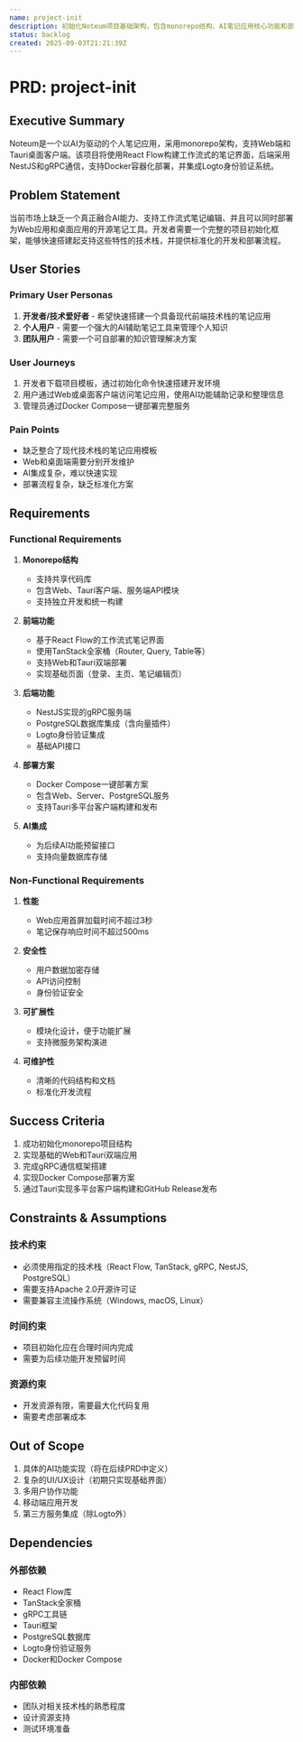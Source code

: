 ```yaml
---
name: project-init
description: 初始化Noteum项目基础架构，包含monorepo结构、AI笔记应用核心功能和部署方案
status: backlog
created: 2025-09-03T21:21:39Z
---
```


# PRD: project-init

## Executive Summary

Noteum是一个以AI为驱动的个人笔记应用，采用monorepo架构，支持Web端和Tauri桌面客户端。该项目将使用React Flow构建工作流式的笔记界面，后端采用NestJS和gRPC通信，支持Docker容器化部署，并集成Logto身份验证系统。

## Problem Statement

当前市场上缺乏一个真正融合AI能力、支持工作流式笔记编辑、并且可以同时部署为Web应用和桌面应用的开源笔记工具。开发者需要一个完整的项目初始化框架，能够快速搭建起支持这些特性的技术栈，并提供标准化的开发和部署流程。

## User Stories

### Primary User Personas

1. **开发者/技术爱好者** - 希望快速搭建一个具备现代前端技术栈的笔记应用
2. **个人用户** - 需要一个强大的AI辅助笔记工具来管理个人知识
3. **团队用户** - 需要一个可自部署的知识管理解决方案

### User Journeys

1. 开发者下载项目模板，通过初始化命令快速搭建开发环境
2. 用户通过Web或桌面客户端访问笔记应用，使用AI功能辅助记录和整理信息
3. 管理员通过Docker Compose一键部署完整服务

### Pain Points

- 缺乏整合了现代技术栈的笔记应用模板
- Web和桌面端需要分别开发维护
- AI集成复杂，难以快速实现
- 部署流程复杂，缺乏标准化方案

## Requirements

### Functional Requirements

1. **Monorepo结构**
   - 支持共享代码库
   - 包含Web、Tauri客户端、服务端API模块
   - 支持独立开发和统一构建

2. **前端功能**
   - 基于React Flow的工作流式笔记界面
   - 使用TanStack全家桶（Router, Query, Table等）
   - 支持Web和Tauri双端部署
   - 实现基础页面（登录、主页、笔记编辑页）

3. **后端功能**
   - NestJS实现的gRPC服务端
   - PostgreSQL数据库集成（含向量插件）
   - Logto身份验证集成
   - 基础API接口

4. **部署方案**
   - Docker Compose一键部署方案
   - 包含Web、Server、PostgreSQL服务
   - 支持Tauri多平台客户端构建和发布

5. **AI集成**
   - 为后续AI功能预留接口
   - 支持向量数据库存储

### Non-Functional Requirements

1. **性能**
   - Web应用首屏加载时间不超过3秒
   - 笔记保存响应时间不超过500ms

2. **安全性**
   - 用户数据加密存储
   - API访问控制
   - 身份验证安全

3. **可扩展性**
   - 模块化设计，便于功能扩展
   - 支持微服务架构演进

4. **可维护性**
   - 清晰的代码结构和文档
   - 标准化开发流程

## Success Criteria

1. 成功初始化monorepo项目结构
2. 实现基础的Web和Tauri双端应用
3. 完成gRPC通信框架搭建
4. 实现Docker Compose部署方案
5. 通过Tauri实现多平台客户端构建和GitHub Release发布

## Constraints & Assumptions

### 技术约束
- 必须使用指定的技术栈（React Flow, TanStack, gRPC, NestJS, PostgreSQL）
- 需要支持Apache 2.0开源许可证
- 需要兼容主流操作系统（Windows, macOS, Linux）

### 时间约束
- 项目初始化应在合理时间内完成
- 需要为后续功能开发预留时间

### 资源约束
- 开发资源有限，需要最大化代码复用
- 需要考虑部署成本

## Out of Scope

1. 具体的AI功能实现（将在后续PRD中定义）
2. 复杂的UI/UX设计（初期只实现基础界面）
3. 多用户协作功能
4. 移动端应用开发
5. 第三方服务集成（除Logto外）

## Dependencies

### 外部依赖
- React Flow库
- TanStack全家桶
- gRPC工具链
- Tauri框架
- PostgreSQL数据库
- Logto身份验证服务
- Docker和Docker Compose

### 内部依赖
- 团队对相关技术栈的熟悉程度
- 设计资源支持
- 测试环境准备